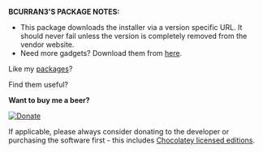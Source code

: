 **BCURRAN3'S PACKAGE NOTES:**

* This package downloads the installer via a version specific URL. It should never fail unless the version is completely removed from the vendor website.
* Need more gadgets? Download them from [here](http://win7gadgets.com/).

Like my [packages](https://chocolatey.org/profiles/bcurran3)? 

Find them useful?

**Want to buy me a beer?**

[![Donate](https://www.paypalobjects.com/webstatic/mktg/logo/AM_SbyPP_mc_vs_dc_ae.jpg)](https://www.paypal.me/bcurran3donations)

If applicable, please always consider donating to the developer or purchasing the software first - this includes [Chocolatey licensed editions](https://chocolatey.org/pricing).
